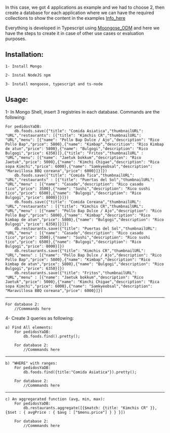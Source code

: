 In this case, we got 4 applications as example and we had to choose 2, then create a database for each application where we can have the required collections to show the content in the examples [Info_here](https://docs.google.com/document/d/1ZmlyL_rWlJnnAshhJODWeffK4sP7Jo9w6vRx5ScWwf0/edit?usp=sharing)

Everything is developed in Typescript using [Moongose_ODM](https://mongoosejs.com/) and here we have the steps to create it in case of other use cases or evaluation purposes. 

## Installation:

    1- Install Mongo

    2- Instal NodeJS npm

    3- Install mongoose, typescript and ts-node

## Usage:

1- In Mongo Shell, insert 3 registries in each database. Commands are the following:
    
    For pedidosYaDB:
        db.foods.save({"title": "Comida Asiatica","thumbnailURL": "URL","restaurants": [{"title": "Kimchis CR","thumbnailURL": "URL","menu": [{"name": "Pollo Bap Dulce / Ajo","description": "Rico Pollo Bap","price": 5800},{"name": "Kimbap","descrition": "Rico Kimbap de atun","price": 5800},{"name": "Bulgogi","description": "Rico Bulgogi","price": 6350}]},{"title": "Fritos","thumbnailURL" : "URL","menu": [{"name": "Jaetuk bokkum","description": "Rico Jaetuk","price": 5000},{"name": "Kimchi Chigae","description": "Rica sopa Kimchi","price": 6000},{"name": "Samkyeobsal","description": "Maravillosa BBQ coreana","price": 6000}]}]})
        db.foods.save({"title": "Comida Tica","thumbnailURL": "URL","restaurants" : [{"title": "Puertas del Sol","thumbnailURL": "URL","menu" : [{"name": "Casado","description": "Rico casado tico","price": 3500},{"name": "Sushi","description": "Rico sushi tico","price": 6500},{"name": "Bulgogi","description": "Rico Bulgogi","price": 8000}]}]})
        db.foods.save({"title": "Comida Coreana","thumbnailURL": "URL","restaurants" : [{"title": "Kimchis CR","thumbnailURL": "URL","menu" : [{"name": "Pollo Bap Dulce / Ajo","description": "Rico Pollo Bap","price": 5800},{"name": "Kimbap","description": "Rico kimbap de atun","price": 5800},{"name": "Bulgogi","description": "Rico Bulgogi","price": 6350}]}]})
        db.restaurants.save({"title": "Puertas del Sol","thumbnailURL": "URL","menu" : [{"name": "Casado","description": "Rico casado tico","price": 3500},{"name": "Sushi","description": "Rico sushi tico","price": 6500},{"name": "Bulgogi","description": "Rico Bulgogi","price": 8000}]})
        db.restaurants.save({"title": "Kimchis CR","thumbnailURL": "URL","menu" : [{"name": "Pollo Bap Dulce / Ajo","description": "Rico Pollo Bap","price": 5800},{"name": "Kimbap","description": "Rico kimbap de atun","price": 5800},{"name": "Bulgogi","description": "Rico Bulgogi","price": 6350}]})
        db.restaurants.save({"title": "Fritos","thumbnailURL": "URL","menu" : [{"name": "Jaetuk bokkum","description": "Rico Jaetuk","price": 5000},{"name": "Kimchi Chigae","description": "Rica sopa Kimchi","price": 6000},{"name": "Samkyeobsal","description": "Maravillosa BBQ coreana","price": 6000}]})

---
    For database 2:
        //Commmands here


4- Create 3 queries as following:

    a) Find All elements:
        For pedidosYaDB:
            db.foods.find().pretty(); 

        For database 2:
            //Commmands here
___
    b) "WHERE" with ranges:
        For pedidosYaDB:
            db.foods.find({title:"Comida Asiatica"}).pretty();

        For database 2:
            //Commmands here
___
    c) An aggregarated function (avg, min, max):
        For pedidosYaDB:
            db.restaurants.aggregate([{$match: {title: "Kimchis CR" }},{$set : { avgPrice : { $avg : ["$menu.price"] } } }])

        For database 2:
            //Commmands here